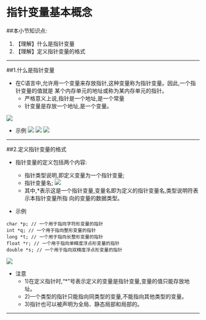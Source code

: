 # 指针变量基本概念

##本小节知识点:
1. 【理解】什么是指针变量
2. 【理解】定义指针变量的格式

---

##1.什么是指针变量
- 在C语言中,允许用一个变量来存放指针,这种变量称为指针变量。因此,一个指针变量的值就是
某个内存单元的地址或称为某内存单元的指针。
    + 严格意义上说,指针是一个地址,是一个常量
    + 针变量是存放一个地址,是一个变量。

![](http://7xj0kx.com1.z0.glb.clouddn.com/指针变量.png)

- 示例
![](http://7xj0kx.com1.z0.glb.clouddn.com/Snip20150518_8.png)
![](http://7xj0kx.com1.z0.glb.clouddn.com/Snip20150518_9.png)
![](http://7xj0kx.com1.z0.glb.clouddn.com/Snip20150518_10.png)
---

##2.定义指针变量的格式
- 指针变量的定义包括两个内容:
    + 指针类型说明,即定义变量为一个指针变量;
    + 指针变量名;
![](http://7xj0kx.com1.z0.glb.clouddn.com/zzbldygs.png)
    + 其中,*表示这是一个指针变量,变量名即为定义的指针变量名,类型说明符表示本指针变量所指 向的变量的数据类型。

- 示例

```
char *p; // 一个用于指向字符形变量的指针
int *q; // 一个用于指向整形变量的指针
long *t; // 一个用于指向长整形变量的指针
float *r; // 一个用于指向单精度浮点形变量的指针
double *s; // 一个用于指向双精度浮点形变量的指针
```
![](http://7xj0kx.com1.z0.glb.clouddn.com/Snip20150518_11.png)

- 注意
    + 1)在定义指针时,“*”号表示定义的变量是指针变量,变量的值只能存放地址。
    + 2)一个类型的指针只能指向同类型的变量,不能指向其他类型的变量。
    + 3)指针也可以被声明为全局、静态局部和局部的。

---
